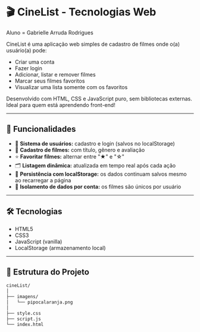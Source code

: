 # 🎬 CineList - Tecnologias Web

Aluno = Gabrielle Arruda Rodrigues

CineList é uma aplicação web simples de cadastro de filmes onde o(a) usuário(a) pode:

- Criar uma conta
- Fazer login
- Adicionar, listar e remover filmes
- Marcar seus filmes favoritos
- Visualizar uma lista somente com os favoritos

Desenvolvido com HTML, CSS e JavaScript puro, sem bibliotecas externas. Ideal para quem está aprendendo front-end!

---

## 🚀 Funcionalidades

- 👤 **Sistema de usuários:** cadastro e login (salvos no localStorage)
- 🎥 **Cadastro de filmes:** com título, gênero e avaliação
- ⭐ **Favoritar filmes:** alternar entre "★" e "☆"
- 🗂️ **Listagem dinâmica:** atualizada em tempo real após cada ação
- 💾 **Persistência com localStorage:** os dados continuam salvos mesmo ao recarregar a página
- 🔐 **Isolamento de dados por conta:** os filmes são únicos por usuário

---

## 🛠️ Tecnologias

- HTML5
- CSS3
- JavaScript (vanilla)
- LocalStorage (armazenamento local)

---

## 📁 Estrutura do Projeto

```bash
cineList/
│
├── imagens/
│   └── pipocalaranja.png
│
├── style.css
├── script.js
└── index.html
